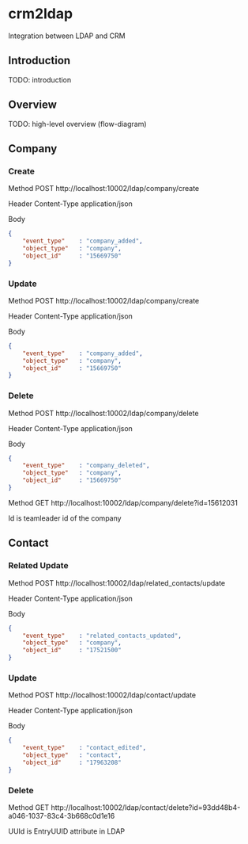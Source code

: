# crm2ldap

Integration between LDAP and CRM

## Introduction

TODO: introduction

## Overview

TODO: high-level overview (flow-diagram)

## Company

### Create

Method	POST 		http://localhost:10002/ldap/company/create

Header	Content-Type	application/json

Body

```json
{  
	"event_type"	: "company_added",
	"object_type"	: "company",
	"object_id"		: "15669750"
}
```

### Update

Method	POST 		http://localhost:10002/ldap/company/create

Header	Content-Type	application/json

Body

```json
{
	"event_type"	: "company_added",
	"object_type"	: "company",
	"object_id"		: "15669750"
}
```

### Delete

Method	POST 		http://localhost:10002/ldap/company/delete

Header	Content-Type	application/json

Body

```json
{
	"event_type"	: "company_deleted",
	"object_type"	: "company",
	"object_id"		: "15669750"
}
```

Method	GET	http://localhost:10002/ldap/company/delete?id=15612031

Id is teamleader id of the company

## Contact

### Related Update

Method	POST 		    http://localhost:10002/ldap/related_contacts/update

Header	Content-Type	application/json

Body

```json
{
	"event_type"	: "related_contacts_updated",
	"object_type"	: "company",
	"object_id"		: "17521500"
}
```

### Update

Method	POST 			http://localhost:10002/ldap/contact/update

Header	Content-Type	application/json

Body

```json
{
	"event_type"	: "contact_edited",
	"object_type"	: "contact",
	"object_id"		: "17963208"
}
```

### Delete

Method	GET 		http://localhost:10002/ldap/contact/delete?id=93dd48b4-a046-1037-83c4-3b668c0d1e16

UUId is EntryUUID attribute in LDAP

